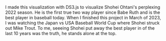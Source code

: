 I made this visualization with DS3.js to visualize Shohei Ohtani's perplexing 2022 season. He is the first true two way player since Babe Ruth and is the best player in baseball today. When I finished this project in March of 2023, I was watching the Japan vs USA Baseball World Cup where Shohei struck out Mike Trout. To me, seeeing Shohei put away the best player in of the last 10 years was the truth, he stands alone at the top.